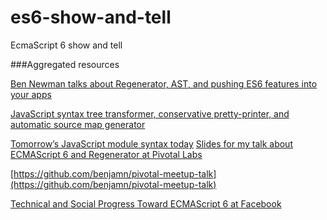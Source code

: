 es6-show-and-tell
=================

EcmaScript 6 show and tell

###Aggregated resources

[Ben Newman talks about Regenerator, AST, and pushing ES6 features into your apps](http://www.meetup.com/nodejs/events/161765832/)

[JavaScript syntax tree transformer, conservative pretty-printer, and automatic source map generator](https://github.com/benjamn/recast)


[Tomorrow’s JavaScript module syntax today](http://square.github.com/es6-module-transpiler
)
[Slides for my talk about ECMAScript 6 and Regenerator at Pivotal Labs](http://benjamn.github.io/pivotal-meetup-talk)

[https://github.com/benjamn/pivotal-meetup-talk](https://github.com/benjamn/pivotal-meetup-talk)

[Technical and Social Progress Toward ECMAScript 6 at Facebook](https://github.com/benjamn/fluent2014-talk)